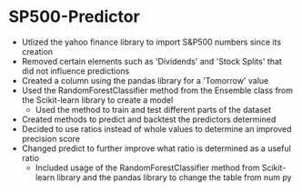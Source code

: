 # SP500-Predictor

- Utlized the yahoo finance library to import S&P500 numbers since its creation
- Removed certain elements such as 'Dividends' and 'Stock Splits' that did not influence predictions
- Created a column using the pandas library for a 'Tomorrow' value
- Used the RandomForestClassifier method from the Ensemble class from the Scikit-learn library to create a model
    - Used the method to train and test different parts of the dataset
- Created methods to predict and backtest the predictors determined
- Decided to use ratios instead of whole values to determine an improved precision score
- Changed predict to further improve what ratio is determined as a useful ratio
    - Included usage of the RandomForestClassifier method from Scikit-learn library and the pandas library to change the table from num py
